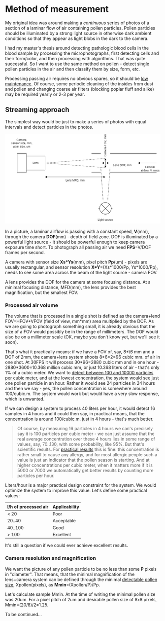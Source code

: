 # Method of measurement

My original idea was around making a _continuous_ series of photos of a section of a laminar flow of air containing pollen particles. Pollen particles should be illuminated by a strong light source in otherwise dark ambient conditions so that they appear as light blobs in the dark to the camera. 

I had my master's thesis around detecting pathologic blood cells in the blood sample by processing the microphotographs, first detecting cells and their form/color, and then processing with algorithms. That was quite successful. So I want to use the same method on pollen - detect single pollen particles in the air and then classify them by size, form, etc.

Processing passing air requires no obvious spares, so it should be [low maintenance](project_goals.md#maintainability). Of course, some periodic cleaning of the insides from dust and pollen and changing coarse air filters (blocking poplar fluff and alike) may be required yearly or 2-3 per year. 


## Streaming approach

The simplest way would be just to make a series of photos with equal intervals and detect particles in the photos.

![Streaming approach](assets/images/method-streaming-approach.png)

In a picture, a laminar airflow is passing with a constant speed, **V**(mm), through the camera **DOF**(mm) - depth of field zone. DOF is illuminated by a powerful light source - it should be powerful enough to keep camera exposure time short. To photograph all passing air we need **FPS**=V/DOF frames per second.

A camera with sensor size __Xs\*Ys__(mm), pixel pitch **Pp**(um) - pixels are usually rectangular, and sensor resolution __X\*Y__=(Xs\*1000/Pp, Ys\*1000/Pp), needs to see some area across the beam of the light source - camera FOV.

A lens provides the DOF for the camera at some focusing distance. At a minimal focusing distance, MFD(mm), the lens provides the best magnification, but the smallest FOV.

### Processed air volume

The volume that is processed in a single shot is defined as the camera+lend FOV=HFOV\*VFOV (field of view, mm\*mm) area multiplied by the DOF. As we are going to photograph something small, it is already obvious that the size of a FOV would possibly be in the range of millimeters. The DOF would also be on a millimeter scale (OK, maybe you don't know yet, but we'll see it soon). 

That's what it practically means: if we have a FOV of, say, 8*\6 mm and a DOF of 2mm, the camera+lens system shoots 8\*6\*2=96 cubic mm. of air in one shot. At 30FPS it will process 30\*96=2880 cubic mm and in one hour - 2880*3600=10.368 million cubic mm, or just 10.368 liters of air - that's only 1% of a cubic meter. We want to [detect between 100 and 10000 particles per cubic meter](project_goals.md#objective-technical-data), and at the lowest concentration, the system would see just one pollen particle in an hour. Rather it would see 24 particles in 24 hours and then we say - yes, the pollen concentration is somewhere around 100/cubic.m. The system would work but would have a very slow response, which is unwanted.

If we can design a system to process 40 liters per hour, it would detect 16 samples in 4 hours and it could then say, in practical means, that the concentration is around 100/cubic.m. just in 4 hours - that's much better. 

> Of course, by measuring 16 particles in 4 hours we can's precisely say it is 100 particles per cubic meter - we can just assume that the real average concentration over these 4 hours lies in some range of values, say, 70..130, with some probability, like 95%. But that's scientific results. For [practical results](project_goals.md#practical-vs-scientific) this is fine: this concentration is rather small to cause any allergy, and for most allergic people such a value is just an indicator that the pollen season is starting. And at higher concentrations per cubic meter, when it matters more if it is 5000 or 7000 we automatically get better results by counting more particles per hour.

Liters/hour is a major practical design constraint for the system. We would optimize the system to improve this value. Let's define some practical values:

| l/h of processed air | Applicability
| ------- | -------
| < 20    | Poor
| 20..40  | Acceptable
| 40..100 | Good
| > 100   | Excellent

It's still a question if we could ever achieve excellent results.

### Camera resolution and magnification

We want the picture of any pollen particle to be no less than some **P** pixels in "diameter". That means, that the minimal magnification of the lens+camera system can be defined through the minimal [detectable pollen size](project_goals.md#objective-technical-data), Xpollen(pixels), as **Mmin**=(Xpollen/P)/Pp. 

Let's calculate sample Mmin. At the time of writing the minimal pollen size was 20um. For a pixel pitch of 2um and desirable pollen size of 8x8 pixels, Mmin=(20/8)/2=1.25. 

To be continued...



